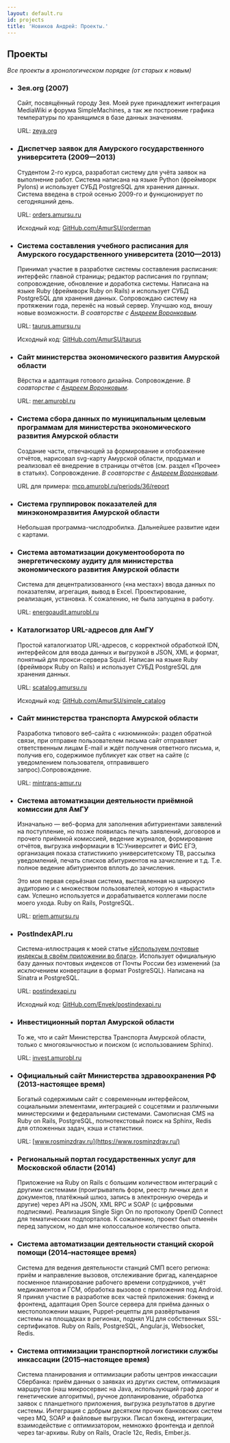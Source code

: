 ```yaml
---
layout: default.ru
id: projects
title: 'Новиков Андрей: Проекты.'
---
```


## Проекты

_Все проекты в хронологическом порядке (от старых к новым)_

  * ### Зея.org (2007)

    Сайт, посвящённый городу Зея. Моей руке принадлежит интеграция MediaWiki и форума SimpleMachines, а так же построение графика температуры по хранящимся в базе данных значениям.

    URL: [zeya.org](http://zeya.org/)

  * ### Диспетчер заявок для Амурского государственного университета (2009—2013)

    Студентом 2-го курса, разработал систему для учёта заявок на выполнение работ. Система написана на языке Python (фреймворк Pylons) и использует СУБД PostgreSQL для хранения данных. Система введена в строй осенью 2009-го и функционирует по сегодняшний день.

    URL: [orders.amursu.ru](http://orders.amursu.ru/)

    Исходный код: [GitHub.com/AmurSU/orderman](https://github.com/AmurSU/orderman)

  * ### Система составления учебного расписания для Амурского государственного университета (2010—2013)

    Принимал участие в разработке системы составления расписания: интерфейс главной стра­ницы; редактор расписания по группам; сопровождение, обновление и доработка системы. Написана на языке Ruby (фреймворк Ruby on Rails) и использует СУБД PostgreSQL для хра­нения данных. Сопровождаю систему на протяжении года, перенёс на новый сервер. Улучшаю код, вношу новые возможности. *В соавторстве с [Андреем Воронковым](https://github.com/Antiarchitect).*

    URL: [taurus.amursu.ru](http://taurus.amursu.ru/)

    Исходный код: [GitHub.com/AmurSU/taurus](https://github.com/AmurSU/taurus)

  * ### Сайт министерства экономического развития Амурской области

    Вёрстка и адаптация готового дизайна. Сопровождение. *В соавторстве с [Андреем Воронковым](https://github.com/Antiarchitect).*

    URL: [mer.amurobl.ru](http://mer.amurobl.ru/)

  * ### Система сбора данных по муниципальным целевым программам для министерства экономического развития Амурской области

    Создание части, отвечающей за формирование и отображение отчётов, нарисовал svg-карту Амурской области, продумал и реализовал её внедрение в страницы отчётов (см. раздел «Прочее» в статьях). Сопровождение. *В соавторстве с [Андреем Воронковым](https://github.com/Antiarchitect).*

    URL для примера: [mcp.amurobl.ru/periods/36/report](http://mcp.amurobl.ru/periods/36/report)

  * ### Система группировок показателей для минэкономразвития Амурской области

    Небольшая программа-числодробилка. Дальнейшее развитие идеи с картами.

  * ### Система автоматизации документооборота по энергетическому аудиту для министерства экономического развития Амурской области

    Система для децентрализованного («на местах») ввода данных по показателям, агрегация, вывод в Excel. Проектирование, реализация, установка. К сожалению, не была запущена в работу.

    URL: [energoaudit.amurobl.ru](http://energoaudit.amurobl.ru/)

  * ### Каталогизатор URL-адресов для АмГУ

    Простой каталогизатор URL-адресов, с корректной обработкой IDN, интерфейсом для ввода данных и выгрузкой в JSON, XML и формат, понятный для прокси-сервера Squid. Написан на языке Ruby (фреймворк Ruby on Rails) и использует СУБД PostgreSQL для хранения данных.

    URL: [scatalog.amursu.ru](http://scatalog.amursu.ru/)

    Исходный код: [GitHub.com/AmurSU/simple_catalog](https://github.com/AmurSU/simple_catalog)

  * ### Сайт министерства транспорта Амурской области

    Разработка типового веб-сайта с «изюминкой»: раздел обратной связи, при отправке пользователем письма сайт отправляет ответственным лицам E-mail и ждёт получения ответного письма, и, получив его, содержимое публикует как ответ на сайте (с уведомлением пользователя, отправившего запрос).Сопровождение.

    URL: [mintrans-amur.ru](http://mintrans-amur.ru/)

  * ### Система автоматизации деятельности приёмной комиссии для АмГУ

    Изначально — веб-форма для заполнения абитуриентами заявлений на поступление, но позже появилась печать заявлений, договоров и прочего приёмной комиссией, ведение журналов, формирование отчётов, выгрузка информации в 1С:Университет и ФИС ЕГЭ, организация показа статистикипо университетскому ТВ, рассылка уведомлений, печать списков абитуриентов на зачисление и т.д. Т.е. полное ведение абитуриентов вплоть до зачисления.

    Это моя первая серьёзная система, выставленная на широкую аудиторию и с множеством пользователей, которую я «вырастил» сам. Успешно используется и дорабатывается коллегами после моего ухода. Ruby on Rails, PostgreSQL.

    URL: [priem.amursu.ru](http://priem.amursu.ru/)

  * ### PostIndexAPI.ru

    Система-иллюстрация к моей статье [«Используем почтовые индексы в своём приложении во благо»](http://habrahabr.ru/post/190122/). Использует официальную базу данных почтовых индексов от Почты России без изменений (за исключением конвертации в формат PostgreSQL). Написана на Sinatra и PostgreSQL.

    URL: [postindexapi.ru](http://postindexapi.ru/)

    Исходный код: [GitHub.com/Envek/postindexapi.ru](https://github.com/Envek/postindexapi.ru)

  * ### Инвестиционный портал Амурской области

    То же, что и сайт Министерства Транспорта Амурской области, только с многоязычностью и поиском (с использованием Sphinx).

    URL: [invest.amurobl.ru](http://invest.amurobl.ru/)

  * ### Официальный сайт Министерства здравоохранения РФ (2013-настоящее время)

    Богатый содержимым сайт с современным интерфейсом, социальными элементами, интеграцией с соцсетями и различными министерскими и федеральными системами. Самописная CMS на Ruby on Rails, PostgreSQL, полнотекстовый поиск на Sphinx, Redis для отложенных задач, кэша и статистики.

    URL: [www.rosminzdrav.ru](https://www.rosminzdrav.ru/)

  * ### Региональный портал государственных услуг для Московской области (2014)

    Приложение на Ruby on Rails с большим количеством интеграций с другими системами (проигрыватель форм, реестр личных дел и документов, платёжный шлюз, запись в электронную очередь и другие) через API на JSON, XML RPC и SOAP (с цифровыми подписями). Реализация Single Sign On по протоколу OpenID Connect для тематических подпорталов. К сожалению, проект был отменён перед запуском, но дал мне колоссальное количество опыта.

  * ### Система автоматизации деятельности станций скорой помощи (2014–настоящее время)

    Система для ведения деятельности станций СМП всего региона: приём и направление вызовов, отслеживание бригад, календарное посменное планирование рабочего времени сотрудников, учёт медикаментов и ГСМ, обработка вызовов с приложения под Android. Я принял участие в разработке всех частей приложения: бэкенд и фронтенд, адаптация Open Source сервера для приёма данных о местоположении машин, Puppet-рецепты для развёртывания системы на площадках в регионах, поднял УЦ для собственных SSL-сертификатов. Ruby on Rails, PostgreSQL, Angular.js, Websocket, Redis.

  * ### Система оптимизации транспортной логистики службы инкассации (2015–настоящее время)

    Система планирования и оптимизации работы центров инкассации Сбербанка: приём данных о заявках из других систем, оптимизация маршрутов (наш микросервис на Java, использующий граф дорог и генетические алгоритмы), ручное допланирование, обработка заявок с планшетного приложения, выгрузка результатов в другие системы. Интеграция с добрым десятком прочих банковских систем через MQ, SOAP и файловые выгрузки. Писал бэкенд, интеграции, взаимодействие с оптимизатором, немножко фронтенда и деплой через tar-архивы. Ruby on Rails, Oracle 12c, Redis, Ember.js.
